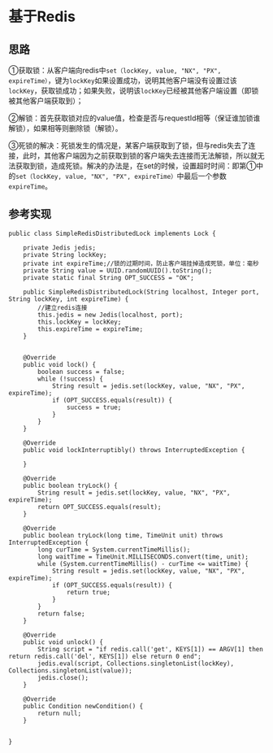 # 基于Redis

## 思路

①获取锁：从客户端向redis中`set（lockKey, value, "NX", "PX", expireTime）`，键为`lockKey`如果设置成功，说明其他客户端没有设置过该`lockKey`，获取锁成功；如果失败，说明该`lockKey`已经被其他客户端设置（即锁被其他客户端获取到）；

②解锁：首先获取锁对应的value值，检查是否与requestId相等（保证谁加锁谁解锁），如果相等则删除锁（解锁）。

③死锁的解决：死锁发生的情况是，某客户端获取到了锁，但与redis失去了连接，此时，其他客户端因为之前获取到锁的客户端失去连接而无法解锁，所以就无法获取到锁，造成死锁。解决的办法是，在set的时候，设置超时时间：即第①中的`set（lockKey, value, "NX", "PX", expireTime）`中最后一个参数`expireTime`。

## 参考实现

```text
public class SimpleRedisDistributedLock implements Lock {

    private Jedis jedis;
    private String lockKey;
    private int expireTime;//锁的过期时间，防止客户端挂掉造成死锁，单位：毫秒
    private String value = UUID.randomUUID().toString();
    private static final String OPT_SUCCESS = "OK";

    public SimpleRedisDistributedLock(String localhost, Integer port, String lockKey, int expireTime) {
        //建立redis连接
        this.jedis = new Jedis(localhost, port);
        this.lockKey = lockKey;
        this.expireTime = expireTime;
    }


    @Override
    public void lock() {
        boolean success = false;
        while (!success) {
            String result = jedis.set(lockKey, value, "NX", "PX", expireTime);
            if (OPT_SUCCESS.equals(result)) {
                success = true;
            }
        }
    }

    @Override
    public void lockInterruptibly() throws InterruptedException {

    }

    @Override
    public boolean tryLock() {
        String result = jedis.set(lockKey, value, "NX", "PX", expireTime);
        return OPT_SUCCESS.equals(result);
    }

    @Override
    public boolean tryLock(long time, TimeUnit unit) throws InterruptedException {
        long curTime = System.currentTimeMillis();
        long waitTime = TimeUnit.MILLISECONDS.convert(time, unit);
        while (System.currentTimeMillis() - curTime <= waitTime) {
            String result = jedis.set(lockKey, value, "NX", "PX", expireTime);
            if (OPT_SUCCESS.equals(result)) {
                return true;
            }
        }
        return false;
    }

    @Override
    public void unlock() {
        String script = "if redis.call('get', KEYS[1]) == ARGV[1] then return redis.call('del', KEYS[1]) else return 0 end";
        jedis.eval(script, Collections.singletonList(lockKey), Collections.singletonList(value));
        jedis.close();
    }

    @Override
    public Condition newCondition() {
        return null;
    }


}
```

